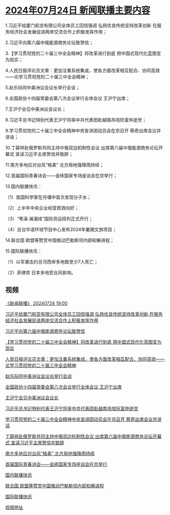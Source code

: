 # [2024年07月24日 新闻联播主要内容](https://tv.cctv.com/lm/xwlb/day/20240724.shtml)

1.习近平给厦门航空有限公司全体员工回信强调 弘扬优良传统坚持改革创新 在服务经济社会发展促进两岸交流合作上积极发挥作用；

2.习近平向第六届中俄能源商务论坛致贺信；

3.【学习贯彻党的二十届三中全会精神】将改革进行到底 把中国式现代化蓝图变为现实；

4.人民日报评论员文章：更加注重系统集成，使各方面改革相互配合、协同高效——论学习贯彻党的二十届三中全会精神；

5.赵乐际同中美洲议会议长举行会谈；

6.全国政协十四届常委会第八次会议举行全体会议 王沪宁出席；

7.王沪宁会见中美洲议会议长；

8.习近平总书记特别代表王沪宁将率中共代表团赴越南吊唁阮富仲逝世；

9.学习贯彻党的二十届三中全会精神中央宣讲团动员会在京召开 蔡奇出席会议并讲话；

10.丁薛祥赴俄罗斯共同主持中俄双边机制性会议 出席第六届中俄能源商务论坛开幕式 宣读习近平主席贺信并致辞；

11.南方多地应对台风“格美” 北方局地强降雨持续；

12.首届国际青春诗会——金砖国家专场座谈会在京举行；

13.国内联播快讯：

（1）我国科学家在月壤中首次发现分子水；

（2）上半年中央企业经营质效向好；

（3）“粤滇·澜湄线”国际货运班列正式开行；

（4）总台华语环球节目中心发布2024年暑期文旅项目；

14.联合国 欧盟等赞赏中国推动巴勒斯坦内部和解进程；

15.国际联播快讯：

（1）以军袭击约旦河西岸多地致至少7人死亡；

（2）菲律宾 日本多地受台风影响。

## 视频

[《新闻联播》 20240724 19:00](https://tv.cctv.com/2024/07/24/VIDEwU9tD6ZjfBJTyeUiMMQe240724.shtml)

[习近平给厦门航空有限公司全体员工回信强调 弘扬优良传统坚持改革创新 在服务经济社会发展促进两岸交流合作上积极发挥作用](https://tv.cctv.com/2024/07/24/VIDEd4m9sOYMGpq5N54IAltL240724.shtml)

[习近平向第六届中俄能源商务论坛致贺信](https://tv.cctv.com/2024/07/24/VIDESub47oHMHX2Kfe8iyFSC240724.shtml)

[【学习贯彻党的二十届三中全会精神】将改革进行到底 把中国式现代化蓝图变为现实](https://tv.cctv.com/2024/07/24/VIDESQdEOOOak0jYJA4xtSjQ240724.shtml)

[人民日报评论员文章：更加注重系统集成，使各方面改革相互配合、协同高效——论学习贯彻党的二十届三中全会精神](https://tv.cctv.com/2024/07/24/VIDEsJDJ7Ax3pk7VqUSCmZRH240724.shtml)

[赵乐际同中美洲议会议长举行会谈](https://tv.cctv.com/2024/07/24/VIDE07T32Yexo6LO5WZBQdgd240724.shtml)

[全国政协十四届常委会第八次会议举行全体会议 王沪宁出席](https://tv.cctv.com/2024/07/24/VIDEqDd3y0CSz7N18WeX4lfs240724.shtml)

[王沪宁会见中美洲议会议长](https://tv.cctv.com/2024/07/24/VIDErMaKB1bFROTjWoZNF4ca240724.shtml)

[习近平总书记特别代表王沪宁将率中共代表团赴越南吊唁阮富仲逝世](https://tv.cctv.com/2024/07/24/VIDEcdMNPmIbj4m4PoIS4pNs240724.shtml)

[学习贯彻党的二十届三中全会精神中央宣讲团动员会在京召开 蔡奇出席会议并讲话](https://tv.cctv.com/2024/07/24/VIDEfJV9dsdlSWytFJJOff19240724.shtml)

[丁薛祥赴俄罗斯共同主持中俄双边机制性会议 出席第六届中俄能源商务论坛开幕式 宣读习近平主席贺信并致辞](https://tv.cctv.com/2024/07/24/VIDEkHXWWtmCew8oCj5QWE9F240724.shtml)

[南方多地应对台风“格美” 北方局地强降雨持续](https://tv.cctv.com/2024/07/24/VIDEJui3DAVuYYLG7y3FP5xd240724.shtml)

[首届国际青春诗会——金砖国家专场座谈会在京举行](https://tv.cctv.com/2024/07/24/VIDEr6gjsnnYXzalFIEOsYnP240724.shtml)

[国内联播快讯](https://tv.cctv.com/2024/07/24/VIDElIDEDgWo09qdNhfzcPKN240724.shtml)

[联合国 欧盟等赞赏中国推动巴勒斯坦内部和解进程](https://tv.cctv.com/2024/07/24/VIDEZM94JftYhzYpfRGWhCZD240724.shtml)

[国际联播快讯](https://tv.cctv.com/2024/07/24/VIDELVu7ITZ3Rl8VkntoCHa1240724.shtml)

[视频地址](https://tv.cctv.com/lm/xwlb/day/20240724.shtml) 

